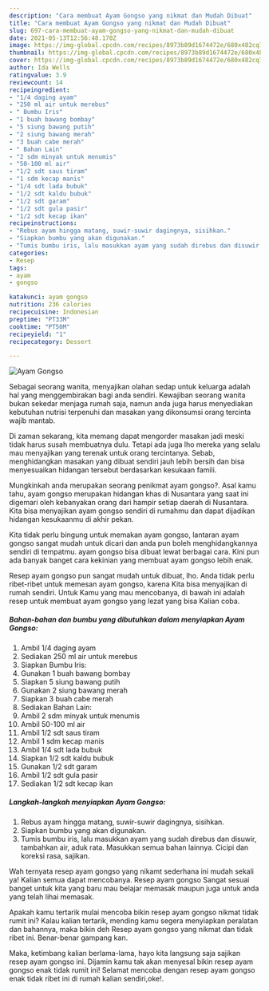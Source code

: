 ```yaml
---
description: "Cara membuat Ayam Gongso yang nikmat dan Mudah Dibuat"
title: "Cara membuat Ayam Gongso yang nikmat dan Mudah Dibuat"
slug: 697-cara-membuat-ayam-gongso-yang-nikmat-dan-mudah-dibuat
date: 2021-05-13T12:56:48.170Z
image: https://img-global.cpcdn.com/recipes/8973b89d1674472e/680x482cq70/ayam-gongso-foto-resep-utama.jpg
thumbnail: https://img-global.cpcdn.com/recipes/8973b89d1674472e/680x482cq70/ayam-gongso-foto-resep-utama.jpg
cover: https://img-global.cpcdn.com/recipes/8973b89d1674472e/680x482cq70/ayam-gongso-foto-resep-utama.jpg
author: Ida Wells
ratingvalue: 3.9
reviewcount: 14
recipeingredient:
- "1/4 daging ayam"
- "250 ml air untuk merebus"
- " Bumbu Iris"
- "1 buah bawang bombay"
- "5 siung bawang putih"
- "2 siung bawang merah"
- "3 buah cabe merah"
- " Bahan Lain"
- "2 sdm minyak untuk menumis"
- "50-100 ml air"
- "1/2 sdt saus tiram"
- "1 sdm kecap manis"
- "1/4 sdt lada bubuk"
- "1/2 sdt kaldu bubuk"
- "1/2 sdt garam"
- "1/2 sdt gula pasir"
- "1/2 sdt kecap ikan"
recipeinstructions:
- "Rebus ayam hingga matang, suwir-suwir dagingnya, sisihkan."
- "Siapkan bumbu yang akan digunakan."
- "Tumis bumbu iris, lalu masukkan ayam yang sudah direbus dan disuwir, tambahkan air, aduk rata. Masukkan semua bahan lainnya. Cicipi dan koreksi rasa, sajikan."
categories:
- Resep
tags:
- ayam
- gongso

katakunci: ayam gongso 
nutrition: 236 calories
recipecuisine: Indonesian
preptime: "PT33M"
cooktime: "PT50M"
recipeyield: "1"
recipecategory: Dessert

---
```



![Ayam Gongso](https://img-global.cpcdn.com/recipes/8973b89d1674472e/680x482cq70/ayam-gongso-foto-resep-utama.jpg)

Sebagai seorang wanita, menyajikan olahan sedap untuk keluarga adalah hal yang menggembirakan bagi anda sendiri. Kewajiban seorang  wanita bukan sekedar menjaga rumah saja, namun anda juga harus menyediakan kebutuhan nutrisi terpenuhi dan masakan yang dikonsumsi orang tercinta wajib mantab.

Di zaman  sekarang, kita memang dapat mengorder masakan jadi meski tidak harus susah membuatnya dulu. Tetapi ada juga lho mereka yang selalu mau menyajikan yang terenak untuk orang tercintanya. Sebab, menghidangkan masakan yang dibuat sendiri jauh lebih bersih dan bisa menyesuaikan hidangan tersebut berdasarkan kesukaan famili. 



Mungkinkah anda merupakan seorang penikmat ayam gongso?. Asal kamu tahu, ayam gongso merupakan hidangan khas di Nusantara yang saat ini digemari oleh kebanyakan orang dari hampir setiap daerah di Nusantara. Kita bisa menyajikan ayam gongso sendiri di rumahmu dan dapat dijadikan hidangan kesukaanmu di akhir pekan.

Kita tidak perlu bingung untuk memakan ayam gongso, lantaran ayam gongso sangat mudah untuk dicari dan anda pun boleh menghidangkannya sendiri di tempatmu. ayam gongso bisa dibuat lewat berbagai cara. Kini pun ada banyak banget cara kekinian yang membuat ayam gongso lebih enak.

Resep ayam gongso pun sangat mudah untuk dibuat, lho. Anda tidak perlu ribet-ribet untuk memesan ayam gongso, karena Kita bisa menyajikan di rumah sendiri. Untuk Kamu yang mau mencobanya, di bawah ini adalah resep untuk membuat ayam gongso yang lezat yang bisa Kalian coba.

<!--inarticleads1-->

##### Bahan-bahan dan bumbu yang dibutuhkan dalam menyiapkan Ayam Gongso:

1. Ambil 1/4 daging ayam
1. Sediakan 250 ml air untuk merebus
1. Siapkan  Bumbu Iris:
1. Gunakan 1 buah bawang bombay
1. Siapkan 5 siung bawang putih
1. Gunakan 2 siung bawang merah
1. Siapkan 3 buah cabe merah
1. Sediakan  Bahan Lain:
1. Ambil 2 sdm minyak untuk menumis
1. Ambil 50-100 ml air
1. Ambil 1/2 sdt saus tiram
1. Ambil 1 sdm kecap manis
1. Ambil 1/4 sdt lada bubuk
1. Siapkan 1/2 sdt kaldu bubuk
1. Gunakan 1/2 sdt garam
1. Ambil 1/2 sdt gula pasir
1. Sediakan 1/2 sdt kecap ikan




<!--inarticleads2-->

##### Langkah-langkah menyiapkan Ayam Gongso:

1. Rebus ayam hingga matang, suwir-suwir dagingnya, sisihkan.
1. Siapkan bumbu yang akan digunakan.
1. Tumis bumbu iris, lalu masukkan ayam yang sudah direbus dan disuwir, tambahkan air, aduk rata. Masukkan semua bahan lainnya. Cicipi dan koreksi rasa, sajikan.




Wah ternyata resep ayam gongso yang nikamt sederhana ini mudah sekali ya! Kalian semua dapat mencobanya. Resep ayam gongso Sangat sesuai banget untuk kita yang baru mau belajar memasak maupun juga untuk anda yang telah lihai memasak.

Apakah kamu tertarik mulai mencoba bikin resep ayam gongso nikmat tidak rumit ini? Kalau kalian tertarik, mending kamu segera menyiapkan peralatan dan bahannya, maka bikin deh Resep ayam gongso yang nikmat dan tidak ribet ini. Benar-benar gampang kan. 

Maka, ketimbang kalian berlama-lama, hayo kita langsung saja sajikan resep ayam gongso ini. Dijamin kamu tak akan menyesal bikin resep ayam gongso enak tidak rumit ini! Selamat mencoba dengan resep ayam gongso enak tidak ribet ini di rumah kalian sendiri,oke!.

